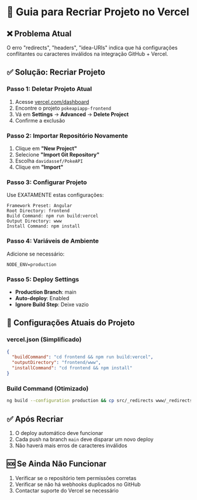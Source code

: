 # 🚀 Guia para Recriar Projeto no Vercel

## ❌ **Problema Atual**
O erro "redirects", "headers", "idea-URIs" indica que há configurações conflitantes ou caracteres inválidos na integração GitHub + Vercel.

## ✅ **Solução: Recriar Projeto**

### **Passo 1: Deletar Projeto Atual**
1. Acesse [vercel.com/dashboard](https://vercel.com/dashboard)
2. Encontre o projeto `pokeapiapp-frontend`
3. Vá em **Settings** → **Advanced** → **Delete Project**
4. Confirme a exclusão

### **Passo 2: Importar Repositório Novamente**
1. Clique em **"New Project"**
2. Selecione **"Import Git Repository"**
3. Escolha `davidassef/PokeAPI`
4. Clique em **"Import"**

### **Passo 3: Configurar Projeto**
Use EXATAMENTE estas configurações:

```
Framework Preset: Angular
Root Directory: frontend
Build Command: npm run build:vercel
Output Directory: www
Install Command: npm install
```

### **Passo 4: Variáveis de Ambiente**
Adicione se necessário:
```
NODE_ENV=production
```

### **Passo 5: Deploy Settings**
- **Production Branch**: main
- **Auto-deploy**: Enabled
- **Ignore Build Step**: Deixe vazio

## 🔧 **Configurações Atuais do Projeto**

### vercel.json (Simplificado)
```json
{
  "buildCommand": "cd frontend && npm run build:vercel",
  "outputDirectory": "frontend/www",
  "installCommand": "cd frontend && npm install"
}
```

### Build Command (Otimizado)
```bash
ng build --configuration production && cp src/_redirects www/_redirects && cp src/404.html www/404.html
```

## ✅ **Após Recriar**
1. O deploy automático deve funcionar
2. Cada push na branch `main` deve disparar um novo deploy
3. Não haverá mais erros de caracteres inválidos

## 🆘 **Se Ainda Não Funcionar**
1. Verificar se o repositório tem permissões corretas
2. Verificar se não há webhooks duplicados no GitHub
3. Contactar suporte do Vercel se necessário
